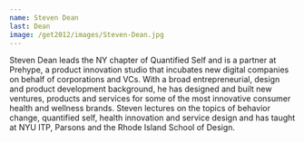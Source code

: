 ```yaml
---
name: Steven Dean
last: Dean
image: /get2012/images/Steven-Dean.jpg
---
```


Steven Dean leads the NY chapter of Quantified Self and is a partner at Prehype, a product innovation studio that incubates new digital companies on behalf of corporations and VCs. With a broad entrepreneurial, design and product development background, he has designed and built new ventures, products and services for some of the most innovative consumer health and wellness brands. Steven lectures on the topics of behavior change, quantified self, health innovation and service design and has taught at NYU ITP, Parsons and the Rhode Island School of Design.

